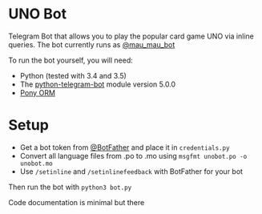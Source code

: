 # UNO Bot
Telegram Bot that allows you to play the popular card game UNO via inline queries. The bot currently runs as [@mau_mau_bot](http://telegram.me/mau_mau_bot)

To run the bot yourself, you will need: 
- Python (tested with 3.4 and 3.5)
- The [python-telegram-bot](https://github.com/python-telegram-bot/python-telegram-bot) module version 5.0.0
- [Pony ORM](https://ponyorm.com/)

# Setup
- Get a bot token from [@BotFather](http://telegram.me/BotFather) and place it in `credentials.py`
- Convert all language files from .po to .mo using `msgfmt unobot.po -o unobot.mo`
- Use `/setinline` and `/setinlinefeedback` with BotFather for your bot

Then run the bot with `python3 bot.py`

Code documentation is minimal but there
